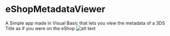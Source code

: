 # eShopMetadataViewer
A Simple app made in Visual Basic that lets you view the metadata of a 3DS Title as if you were on the eShop
![alt text](https://github.com/KLanausse/eShopMetadataViewer/raw/master/readme/Screenshot_2022-03-01.png)
<br>
